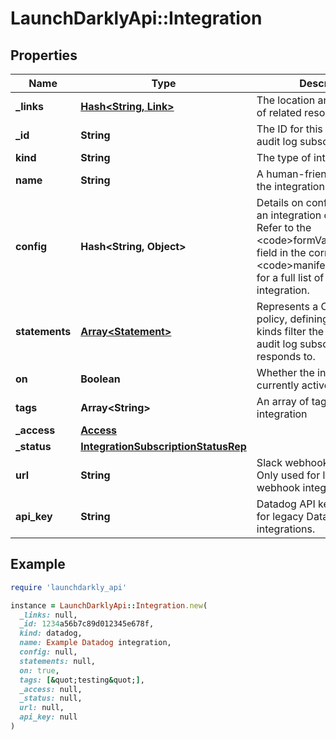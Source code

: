 # LaunchDarklyApi::Integration

## Properties

| Name | Type | Description | Notes |
| ---- | ---- | ----------- | ----- |
| **_links** | [**Hash&lt;String, Link&gt;**](Link.md) | The location and content type of related resources | [optional] |
| **_id** | **String** | The ID for this integration audit log subscription | [optional] |
| **kind** | **String** | The type of integration | [optional] |
| **name** | **String** | A human-friendly name for the integration | [optional] |
| **config** | **Hash&lt;String, Object&gt;** | Details on configuration for an integration of this type. Refer to the &lt;code&gt;formVariables&lt;/code&gt; field in the corresponding &lt;code&gt;manifest.json&lt;/code&gt; for a full list of fields for each integration. | [optional] |
| **statements** | [**Array&lt;Statement&gt;**](Statement.md) | Represents a Custom role policy, defining a resource kinds filter the integration audit log subscription responds to. | [optional] |
| **on** | **Boolean** | Whether the integration is currently active | [optional] |
| **tags** | **Array&lt;String&gt;** | An array of tags for this integration | [optional] |
| **_access** | [**Access**](Access.md) |  | [optional] |
| **_status** | [**IntegrationSubscriptionStatusRep**](IntegrationSubscriptionStatusRep.md) |  | [optional] |
| **url** | **String** | Slack webhook receiver URL. Only used for legacy Slack webhook integrations. | [optional] |
| **api_key** | **String** | Datadog API key. Only used for legacy Datadog webhook integrations. | [optional] |

## Example

```ruby
require 'launchdarkly_api'

instance = LaunchDarklyApi::Integration.new(
  _links: null,
  _id: 1234a56b7c89d012345e678f,
  kind: datadog,
  name: Example Datadog integration,
  config: null,
  statements: null,
  on: true,
  tags: [&quot;testing&quot;],
  _access: null,
  _status: null,
  url: null,
  api_key: null
)
```

